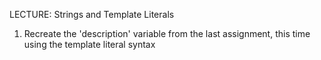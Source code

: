 LECTURE: Strings and Template Literals
1. Recreate the 'description' variable from the last assignment, this time 
using the template literal syntax